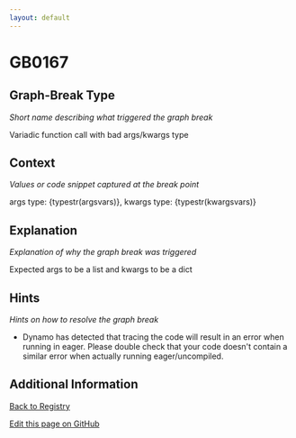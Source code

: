 ```yaml
---
layout: default
---
```

# GB0167

## Graph-Break Type
*Short name describing what triggered the graph break*

Variadic function call with bad args/kwargs type

## Context
*Values or code snippet captured at the break point*

args type: {typestr(argsvars)}, kwargs type: {typestr(kwargsvars)}

## Explanation
*Explanation of why the graph break was triggered*

Expected args to be a list and kwargs to be a dict

## Hints
*Hints on how to resolve the graph break*

- Dynamo has detected that tracing the code will result in an error when running in eager. Please double check that your code doesn't contain a similar error when actually running eager/uncompiled.


## Additional Information

<!-- ADDITIONAL INFORMATION START - Add custom information below this line -->

<!-- ADDITIONAL INFORMATION END -->

[Back to Registry](../index.html)

[Edit this page on GitHub](https://github.com/pytorch-labs/compile-graph-break-site/edit/main/docs/gb/gb0167.md)
